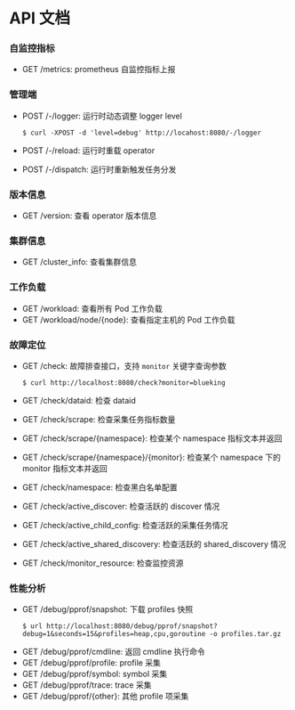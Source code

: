 # API 文档

### 自监控指标

* GET /metrics: prometheus 自监控指标上报

### 管理端

* POST /-/logger: 运行时动态调整 logger level

    ```shell
    $ curl -XPOST -d 'level=debug' http://locahost:8080/-/logger 
    ```

* POST /-/reload: 运行时重载 operator
* POST /-/dispatch: 运行时重新触发任务分发

### 版本信息

* GET /version: 查看 operator 版本信息

### 集群信息

* GET /cluster_info: 查看集群信息

### 工作负载

* GET /workload: 查看所有 Pod 工作负载
* GET /workload/node/{node}: 查看指定主机的 Pod 工作负载

### 故障定位

* GET /check: 故障排查接口，支持 `monitor` 关键字查询参数

    ```shell
    $ curl http://localhost:8080/check?monitor=blueking
    ```
* GET /check/dataid: 检查 dataid
* GET /check/scrape: 检查采集任务指标数量
* GET /check/scrape/{namespace}: 检查某个 namespace 指标文本并返回
* GET /check/scrape/{namespace}/{monitor}: 检查某个 namespace 下的 monitor 指标文本并返回
* GET /check/namespace: 检查黑白名单配置
* GET /check/active_discover: 检查活跃的 discover 情况
* GET /check/active_child_config: 检查活跃的采集任务情况
* GET /check/active_shared_discovery: 检查活跃的 shared_discovery 情况
* GET /check/monitor_resource: 检查监控资源

### 性能分析

* GET /debug/pprof/snapshot: 下载 profiles 快照
    ```shell
    $ url http://localhost:8080/debug/pprof/snapshot?debug=1&seconds=15&profiles=heap,cpu,goroutine -o profiles.tar.gz
    ```
* GET /debug/pprof/cmdline: 返回 cmdline 执行命令
* GET /debug/pprof/profile: profile 采集
* GET /debug/pprof/symbol: symbol 采集
* GET /debug/pprof/trace: trace 采集
* GET /debug/pprof/{other}: 其他 profile 项采集
